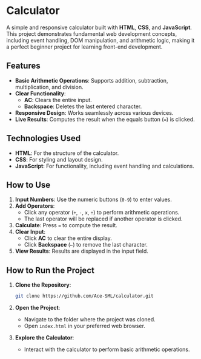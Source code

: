 # Calculator

A simple and responsive calculator built with **HTML**, **CSS**, and **JavaScript**. This project demonstrates fundamental web development concepts, including event handling, DOM manipulation, and arithmetic logic, making it a perfect beginner project for learning front-end development.


## Features

- **Basic Arithmetic Operations**: Supports addition, subtraction, multiplication, and division.
- **Clear Functionality**:
  - **AC**: Clears the entire input.
  - **Backspace**: Deletes the last entered character.
- **Responsive Design**: Works seamlessly across various devices.
- **Live Results**: Computes the result when the equals button (`=`) is clicked.


## Technologies Used

- **HTML**: For the structure of the calculator.
- **CSS**: For styling and layout design.
- **JavaScript**: For functionality, including event handling and calculations.


## How to Use

1. **Input Numbers**: Use the numeric buttons (`0-9`) to enter values.
2. **Add Operators**:
   - Click any operator (`+`, `-`, `x`, `÷`) to perform arithmetic operations.
   - The last operator will be replaced if another operator is clicked.
3. **Calculate**: Press `=` to compute the result.
4. **Clear Input**:
   - Click **AC** to clear the entire display.
   - Click **Backspace** (`←`) to remove the last character.
5. **View Results**: Results are displayed in the input field.


## How to Run the Project

1. **Clone the Repository**:
   ```bash
   git clone https://github.com/Ace-SML/calculator.git
   
2. **Open the Project**:

   - Navigate to the folder where the project was cloned.
   - Open `index.html` in your preferred web browser.
3. **Explore the Calculator**:

   - Interact with the calculator to perform basic arithmetic operations. 
